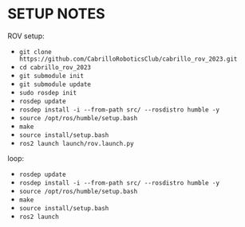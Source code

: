 # SETUP NOTES

ROV setup:

- `git clone https://github.com/CabrilloRoboticsClub/cabrillo_rov_2023.git`
- `cd cabrillo_rov_2023`
- `git submodule init`
- `git submodule update`
- `sudo rosdep init`
- `rosdep update`
- `rosdep install -i --from-path src/ --rosdistro humble -y`
- `source /opt/ros/humble/setup.bash`
- `make`
- `source install/setup.bash`
- `ros2 launch launch/rov.launch.py`

loop:

- `rosdep update`
- `rosdep install -i --from-path src/ --rosdistro humble -y`
- `source /opt/ros/humble/setup.bash`
- `make`
- `source install/setup.bash`
- `ros2 launch`
